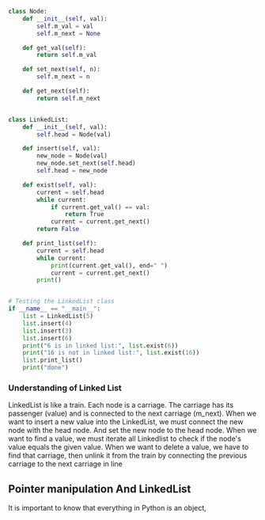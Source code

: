 ```python
class Node:
    def __init__(self, val):
        self.m_val = val
        self.m_next = None

    def get_val(self):
        return self.m_val

    def set_next(self, n): 
        self.m_next = n

    def get_next(self):
        return self.m_next


class LinkedList:
    def __init__(self, val):
        self.head = Node(val)

    def insert(self, val):
        new_node = Node(val)
        new_node.set_next(self.head)
        self.head = new_node

    def exist(self, val):
        current = self.head
        while current:
            if current.get_val() == val:
                return True
            current = current.get_next()
        return False

    def print_list(self):
        current = self.head
        while current:
            print(current.get_val(), end=" ")
            current = current.get_next()
        print()


# Testing the LinkedList class
if __name__ == "__main__":
    list = LinkedList(5)
    list.insert(4)
    list.insert(3)
    list.insert(6)
    print("6 is in linked list:", list.exist(6))
    print("16 is not in linked list:", list.exist(16))
    list.print_list()
    print("done")

```

### Understanding of Linked List

LinkedList is like a train. Each node is a carriage. The carriage has its passenger (value) and is connected to the next carriage (m_next). When we want to insert a new value into the LinkedList, we must connect the new node with the head node. And set the new node to the head node. When we want to find a value, we must iterate all Linkedlist to check if the node's value equals the given value.  When we want to delete a value, we have to find that carriage, then unlink it from the train by connecting the previous carriage to the next carriage in line

## Pointer manipulation And LinkedList

It is important to know that everything in Python is an object, 

